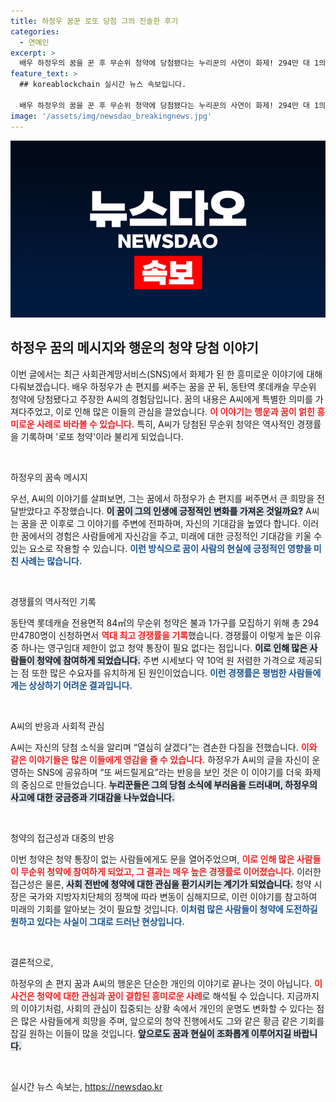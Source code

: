 ```yaml
---
title: 하정우 꿈꾼 로또 당첨 그의 진솔한 후기
categories:
  - 연예인
excerpt: >
  배우 하정우의 꿈을 꾼 후 무순위 청약에 당첨됐다는 누리꾼의 사연이 화제! 294만 대 1의 경쟁률을 뚫고 당첨된 행운의 기록과 하정우의 반응이 궁금하다. 클릭해서 모든 이야기를 확인해보세요!
feature_text: >
  ## koreablockchain 실시간 뉴스 속보입니다.

  배우 하정우의 꿈을 꾼 후 무순위 청약에 당첨됐다는 누리꾼의 사연이 화제! 294만 대 1의 경쟁률을 뚫고 당첨된 행운의 기록과 하정우의 반응이 궁금하다. 클릭해서 모든 이야기를 확인해보세요!
image: '/assets/img/newsdao_breakingnews.jpg'
---
```


<p><img src="/assets/img/newsdao_breakingnews.jpg" alt="koreablockchain 속보" /></p>

<h2 data-ke-size="size26">하정우 꿈의 메시지와 행운의 청약 당첨 이야기</h2>

<p data-ke-size="size16">이번 글에서는 최근 사회관계망서비스(SNS)에서 화제가 된 한 흥미로운 이야기에 대해 다뤄보겠습니다. 배우 하정우가 손 편지를 써주는 꿈을 꾼 뒤, 동탄역 롯데캐슬 무순위 청약에 당첨됐다고 주장한 A씨의 경험담입니다. 꿈의 내용은 A씨에게 특별한 의미를 가져다주었고, 이로 인해 많은 이들의 관심을 끌었습니다. <b><span style="color: #ee2323;">이 이야기는 행운과 꿈이 얽힌 흥미로운 사례로 바라볼 수 있습니다.</span></b> 특히, A씨가 당첨된 무순위 청약은 역사적인 경쟁률을 기록하며 '로또 청약'이라 불리게 되었습니다.</p>

<p data-ke-size="size16">&nbsp;</p>

<p>하정우의 꿈속 메시지</p>

<p data-ke-size="size16">우선, A씨의 이야기를 살펴보면, 그는 꿈에서 하정우가 손 편지를 써주면서 큰 희망을 전달받았다고 주장했습니다. <b><span style="background-color: #21538527;">이 꿈이 그의 인생에 긍정적인 변화를 가져온 것일까요?</span></b> A씨는 꿈을 꾼 이후로 그 이야기를 주변에 전파하며, 자신의 기대감을 높였다 합니다. 이러한 꿈에서의 경험은 사람들에게 자신감을 주고, 미래에 대한 긍정적인 기대감을 키울 수 있는 요소로 작용할 수 있습니다. <b><span style="color: #1a5490;">이런 방식으로 꿈이 사람의 현실에 긍정적인 영향을 미친 사례는 많습니다.</span></b></p>

<p data-ke-size="size16">&nbsp;</p>

<p>경쟁률의 역사적인 기록</p>

<p data-ke-size="size16">동탄역 롯데캐슬 전용면적 84㎡의 무순위 청약은 불과 1가구를 모집하기 위해 총 294만4780명이 신청하면서 <b><span style="color: #ee2323;">역대 최고 경쟁률을 기록</span></b>했습니다. 경쟁률이 이렇게 높은 이유 중 하나는 영구임대 제한이 없고 청약 통장이 필요 없다는 점입니다. <b><span style="background-color: #21538527;">이로 인해 많은 사람들이 청약에 참여하게 되었습니다.</span></b> 주변 시세보다 약 10억 원 저렴한 가격으로 제공되는 점 또한 많은 수요자를 유치하게 된 원인이었습니다. <b><span style="color: #1a5490;">이런 경쟁률은 평범한 사람들에게는 상상하기 어려운 결과입니다.</span></b></p>

<p data-ke-size="size16">&nbsp;</p>

<p>A씨의 반응과 사회적 관심</p>

<p data-ke-size="size16">A씨는 자신의 당첨 소식을 알리며 “열심히 살겠다”는 겸손한 다짐을 전했습니다. <b><span style="color: #ee2323;">이와 같은 이야기들은 많은 이들에게 영감을 줄 수 있습니다.</span></b> 하정우가 A씨의 글을 자신이 운영하는 SNS에 공유하며 “또 써드릴게요”라는 반응을 보인 것은 이 이야기를 더욱 화제의 중심으로 만들었습니다. <b><span style="background-color: #21538527;">누리꾼들은 그의 당첨 소식에 부러움을 드러내며, 하정우의 사고에 대한 궁금증과 기대감을 나누었습니다.</span></b></p>

<p data-ke-size="size16">&nbsp;</p>

<p>청약의 접근성과 대중의 반응</p>

<p data-ke-size="size16">이번 청약은 청약 통장이 없는 사람들에게도 문을 열어주었으며, <b><span style="color: #ee2323;">이로 인해 많은 사람들이 무순위 청약에 참여하게 되었고, 그 결과는 매우 높은 경쟁률로 이어졌습니다.</span></b> 이러한 접근성은 물론, <b><span style="background-color: #21538527;">사회 전반에 청약에 대한 관심을 환기시키는 계기가 되었습니다.</span></b> 청약 시장은 국가와 지방자치단체의 정책에 따라 변동이 심해지므로, 이런 이야기를 참고하여 미래의 기회를 알아보는 것이 필요할 것입니다. <b><span style="color: #1a5490;">이처럼 많은 사람들이 청약에 도전하길 원하고 있다는 사실이 그대로 드러난 현상입니다.</span></b></p>

<p data-ke-size="size16">&nbsp;</p>

<p>결론적으로,</p>

<p data-ke-size="size16">하정우의 손 편지 꿈과 A씨의 행운은 단순한 개인의 이야기로 끝나는 것이 아닙니다. <b><span style="color: #ee2323;">이 사건은 청약에 대한 관심과 꿈이 결합된 흥미로운 사례</span></b>로 해석될 수 있습니다. 지금까지의 이야기처럼, 사회의 관심이 집중되는 상황 속에서 개인의 운명도 변화할 수 있다는 점은 많은 사람들에게 희망을 주며, 앞으로의 청약 진행에서도 그와 같은 황금 같은 기회를 잡길 원하는 이들이 많을 것입니다. <b><span style="background-color: #21538527;">앞으로도 꿈과 현실이 조화롭게 이루어지길 바랍니다.</span></b></p>

<p data-ke-size="size16">&nbsp;</p>
실시간 뉴스 속보는, <a href="https://newsdao.kr" rel="dofollow">https://newsdao.kr</a>


